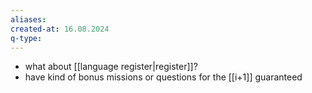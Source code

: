 ```yaml
---
aliases: 
created-at: 16.08.2024
q-type: 
---
```

- what about [[language register|register]]?
- have kind of bonus missions or questions for the [[i+1]] guaranteed
